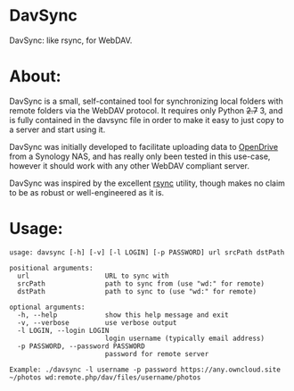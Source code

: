 # DavSync
DavSync: like rsync, for WebDAV.

# About:
DavSync is a small, self-contained tool for synchronizing local folders with
remote folders via the WebDAV protocol. It requires only Python ~~2.7~~ 3, and is
fully contained in the davsync file in order to make it easy to just copy to a
server and start using it.

DavSync was initially developed to facilitate uploading data to
[OpenDrive](https://www.opendrive.com/) from a Synology NAS, and has really
only been tested in this use-case, however it should work with any other WebDAV
compliant server.

DavSync was inspired by the excellent [rsync](https://rsync.samba.org/)
utility, though makes no claim to be as robust or well-engineered as it is.

# Usage:
```
usage: davsync [-h] [-v] [-l LOGIN] [-p PASSWORD] url srcPath dstPath

positional arguments:
  url                   URL to sync with
  srcPath               path to sync from (use "wd:" for remote)
  dstPath               path to sync to (use "wd:" for remote)

optional arguments:
  -h, --help            show this help message and exit
  -v, --verbose         use verbose output
  -l LOGIN, --login LOGIN
                        login username (typically email address)
  -p PASSWORD, --password PASSWORD
                        password for remote server

Example: ./davsync -l username -p password https://any.owncloud.site ~/photos wd:remote.php/dav/files/username/photos
```

